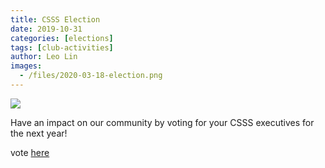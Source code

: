 ```yaml
---
title: CSSS Election
date: 2019-10-31
categories: [elections]
tags: [club-activities]
author: Leo Lin
images:
  - /files/2020-03-18-election.png
---
```


![](/files/2020-03-18-election.png)

Have an impact on our community by voting for your CSSS executives for the next year!

vote [here](https://www.ubccsss.org/elections/)
